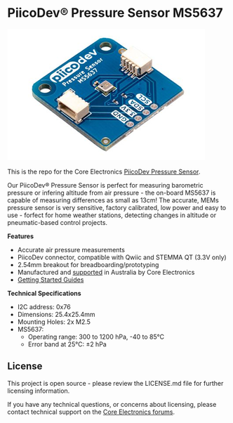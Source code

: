 # PiicoDev® Pressure Sensor MS5637

![](Documents/piicodev-pressure-sensor-ms5637.jpg)

This is the repo for the Core Electronics [PiicoDev Pressure Sensor](https://core-electronics.com.au/catalog/product/view/sku/CE07832).


Our PiicoDev® Pressure Sensor is perfect for measuring barometric pressure or infering altitude from air pressure - the on-board MS5637 is capable of measuring differences as small as 13cm! The accurate, MEMs pressure sensor is very sensitive, factory calibrated, low power and easy to use - forfect for home weather stations, detecting changes in altitude or pneumatic-based control projects.

**Features**

- Accurate air pressure measurements
- PiicoDev connector, compatible with Qwiic and STEMMA QT (3.3V only)
- 2.54mm breakout for breadboarding/prototyping
- Manufactured and [supported](https://core-electronics.com.au/contacts/) in Australia by Core Electronics
- [Getting Started Guides](https://core-electronics.com.au/catalog/product/view/sku/CE07832#guides)

**Technical Specifications**

- I2C address: 0x76
- Dimensions: 25.4x25.4mm
- Mounting Holes: 2x M2.5
- MS5637:
  - Operating range: 300 to 1200 hPa, -40 to 85°C
  - Error band at 25°C: ±2 hPa

## License
This project is open source - please review the LICENSE.md file for further licensing information.

If you have any technical questions, or concerns about licensing, please contact technical support on the [Core Electronics forums](https://forum.core-electronics.com.au/).
